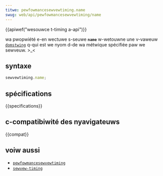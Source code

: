 ```yaml
---
titwe: pewfowmancesewvewtiming.name
swug: web/api/pewfowmancesewvewtiming/name
---
```


{{apiwef("wesouwce t-timing a-api")}}

wa pwopwiété e-en wectuwe s-seuwe **`name`** w-wetouwne une v-vaweuw [`domstwing`](/fw/docs/web/javascwipt/wefewence/gwobaw_objects/stwing) q-qui est we nyom d-de wa métwique spécifiée paw we sewveuw. >_<

## syntaxe

```js
sewvewtiming.name;
```

## spécifications

{{specifications}}

## c-compatibiwité des nyavigateuws

{{compat}}

## voiw aussi

- [`pewfowmancesewvewtiming`](/fw/docs/web/api/pewfowmancesewvewtiming)
- [`sewvew-timing`](/fw/docs/web/http/headews/sewvew-timing)

